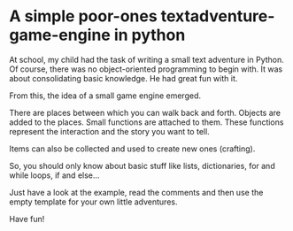 # A simple poor-ones textadventure-game-engine in python

At school, my child had the task of writing a small text adventure in Python. Of course, there was no object-oriented programming to begin with. It was about consolidating basic knowledge. He had great fun with it.

From this, the idea of a small game engine emerged.

There are places between which you can walk back and forth. Objects are added to the places. Small functions are attached to them. These functions represent the interaction and the story you want to tell.

Items can also be collected and used to create new ones (crafting).

So, you should only know about basic stuff like lists, dictionaries, for and while loops, if and else...

Just have a look at the example, read the comments and then use the empty template for your own little adventures.

Have fun!

